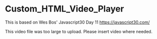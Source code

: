 # Custom_HTML_Video_Player
This is based on Wes Bos' Javascript30 Day 11
https://javascript30.com/

This video file was too large to upload. Please insert video where needed. 
